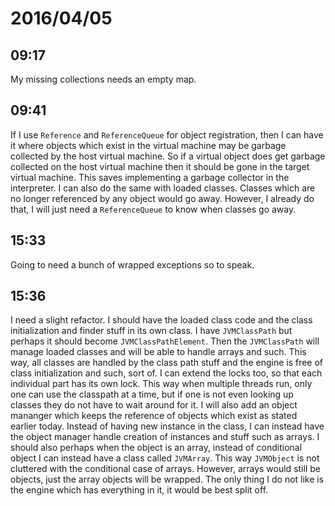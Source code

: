 # 2016/04/05

## 09:17

My missing collections needs an empty map.

## 09:41

If I use `Reference` and `ReferenceQueue` for object registration, then I can
have it where objects which exist in the virtual machine may be garbage
collected by the host virtual machine. So if a virtual object does get
garbage collected on the host virtual machine then it should be gone in the
target virtual machine. This saves implementing a garbage collector in the
interpreter. I can also do the same with loaded classes. Classes which are no
longer referenced by any object would go away. However, I already do that, I
will just need a `ReferenceQueue` to know when classes go away.

## 15:33

Going to need a bunch of wrapped exceptions so to speak.

## 15:36

I need a slight refactor. I should have the loaded class code and the class
initialization and finder stuff in its own class. I have `JVMClassPath` but
perhaps it should become `JVMClassPathElement`. Then the `JVMClassPath` will
manage loaded classes and will be able to handle arrays and such. This way, all
classes are handled by the class path stuff and the engine is free of class
initialization and such, sort of. I can extend the locks too, so that each
individual part has its own lock. This way when multiple threads run, only one
can use the classpath at a time, but if one is not even looking up classes they
do not have to wait around for it. I will also add an object mananger which
keeps the reference of objects which exist as stated earlier today. Instead of
having new instance in the class, I can instead have the object manager handle
creation of instances and stuff such as arrays. I should also perhaps when the
object is an array, instead of conditional object I can instead have a class
called `JVMArray`. This way `JVMObject` is not cluttered with the conditional
case of arrays. However, arrays would still be objects, just the array objects
will be wrapped. The only thing I do not like is the engine which has
everything in it, it would be best split off.

